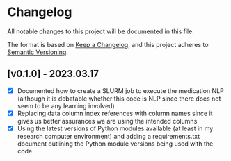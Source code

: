 # Changelog

All notable changes to this project will be documented in this file.

The format is based on [Keep a Changelog](https://keepachangelog.com/en/1.0.0/),
and this project adheres to [Semantic Versioning](https://semver.org/spec/v2.0.0.html).

## [v0.1.0] - 2023.03.17

- [x] Documented how to create a SLURM job to execute the medication NLP (although it is debatable whether this code is NLP since there does not seem to be any learning involved)
- [x] Replacing data column index references with column names since it gives us better assurances we are using the intended columns
- [x] Using the latest versions of Python modules available (at least in my research computer environment) and adding a requirements.txt document outlining the Python module versions being used with the code
